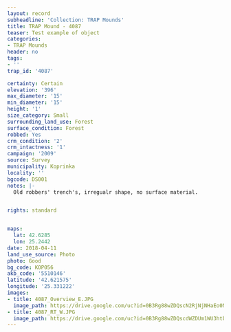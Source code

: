 ```yaml
---
layout: record
subheadline: 'Collection: TRAP Mounds'
title: TRAP Mound - 4087
teaser: Test example of object
categories:
- TRAP Mounds
header: no
tags:
- ''
trap_id: '4087'

certainty: Certain
elevation: '396'
max_diameter: '15'
min_diameter: '15'
height: '1'
size_category: Small
surrounding_land_use: Forest
surface_condition: Forest
robbed: Yes
crm_condition: '2'
crm_intactness: '1'
campaign: '2009'
source: Survey
municipality: Koprinka
locality: ''
bgcode: DS001
notes: |-
  Old robbers' trench's, irregualr shape, no surface material.


rights: standard


maps:
  lat: 42.6285
  lon: 25.2442
date: 2018-04-11
land_use_source: Photo
photo: Good
bg_code: КОР056
akb_code: '5510146'
latitude: '42.621575'
longitude: '25.331222'
images:
- title: 4087_Overview_E.JPG
  image_path: https://drive.google.com/uc?id=0B3Rg88wZDQscN2RjNjNHaEo0NzQ
- title: 4087_RT_W.JPG
  image_path: https://drive.google.com/uc?id=0B3Rg88wZDQscdWZDUm1WU3htbUk
---
```

